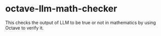 # octave-llm-math-checker
This checks the output of LLM to be true or not in mathematics by using Octave to verify it.
